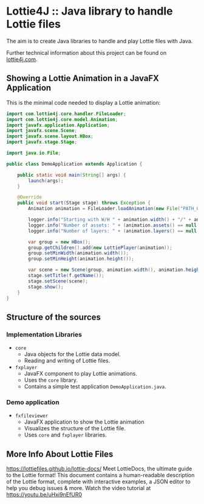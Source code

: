 # Lottie4J :: Java library to handle Lottie files

The aim is to create Java libraries to handle and play Lottie files with Java.

Further technical information about this project can be found on [lottie4j.com](https://lottie4j.com).

## Showing a Lottie Animation in a JavaFX Application

This is the minimal code needed to display a Lottie animation:

```java
import com.lottie4j.core.handler.FileLoader;
import com.lottie4j.core.model.Animation;
import javafx.application.Application;
import javafx.scene.Scene;
import javafx.scene.layout.HBox;
import javafx.stage.Stage;

import java.io.File;

public class DemoApplication extends Application {

    public static void main(String[] args) {
        launch(args);
    }

    @Override
    public void start(Stage stage) throws Exception {
        Animation animation = FileLoader.loadAnimation(new File("PATH_OF_LOTTIE_FILE.json"));

        logger.info("Starting with W/H " + animation.width() + "/" + animation.height());
        logger.info("Number of assets: " + (animation.assets() == null ? "0" : animation.assets().size()));
        logger.info("Number of layers: " + (animation.layers() == null ? "0" : animation.layers().size()));

        var group = new HBox();
        group.getChildren().add(new LottiePlayer(animation));
        group.setMinWidth(animation.width());
        group.setMinHeight(animation.height());

        var scene = new Scene(group, animation.width(), animation.height());
        stage.setTitle(f.getName());
        stage.setScene(scene);
        stage.show();
    }
}
```

## Structure of the sources

### Implementation Libraries

* `core`
    * Java objects for the Lottie data model.
    * Reading and writing of Lottie files.
* `fxplayer`
    * JavaFX component to play Lottie animations.
    * Uses the `core` library.
    * Contains a simple test application `DemoApplication.java`.

### Demo application

* `fxfileviewer`
    * JavaFX application to show the Lottie animation
    * Visualizes the structure of the Lottie file.
    * Uses `core` and `fxplayer` libraries.

## More Info About Lottie Files

https://lottiefiles.github.io/lottie-docs/
Meet LottieDocs, the ultimate guide to the Lottie format!
This document contains a human-readable description of the Lottie format, complete with interactive examples, a JSON
editor to help you debug issues & more.
Watch the video tutorial at https://youtu.be/uHxi9nEfUR0